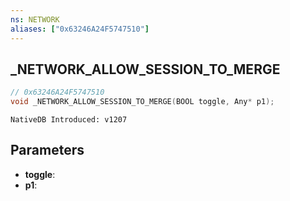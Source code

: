 ```yaml
---
ns: NETWORK
aliases: ["0x63246A24F5747510"]
---
```

## _NETWORK_ALLOW_SESSION_TO_MERGE

```c
// 0x63246A24F5747510
void _NETWORK_ALLOW_SESSION_TO_MERGE(BOOL toggle, Any* p1);
```

```
NativeDB Introduced: v1207
```

## Parameters
* **toggle**:
* **p1**:
